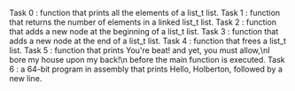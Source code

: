 Task 0 : function that prints all the elements of a list_t list.
Task 1 : function that returns the number of elements in a linked list_t list.
Task 2 : function that adds a new node at the beginning of a list_t list.
Task 3 :  function that adds a new node at the end of a list_t list.
Task 4 : function that frees a list_t list.
Task 5 : function that prints You're beat! and yet, you must allow,\nI bore my house upon my back!\n before the main function is executed.
Task 6 : a 64-bit program in assembly that prints Hello, Holberton, followed by a new line.

